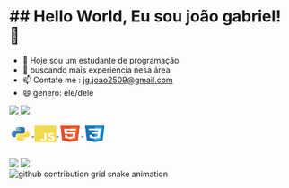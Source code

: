 # ## Hello World, Eu sou joão gabriel! 👋

- 🔭 Hoje sou um estudante de programação
- 🌱 buscando mais experiencia nesa área
- 📫 Contate me : jg.joao2509@gmail.com
- 😄 genero: ele/dele

<!--Stats-->
<div style="display: inline">
   <a href="https://github.com/jgabriel2509">
   <div style="display: inline_block">
      <img height="180em" src="https://github-readme-stats.vercel.app/api?username=jgabriel2509&show_icons=true&include_all_commits=true&count_private=true&bg_color=151515&border_color=00688b&title_color=d7d8c0&text_color=d1c89a&icon_color=5aa2c9"/>
      <img height="180em" src="https://github-readme-stats.vercel.app/api/top-langs/?username=jgabriel2509&layout=compact&langs_count=7&bg_color=151515&border_color=00688b&title_color=d7d8c0&text_color=d5e5e4&icon_color=5aa2c9"/>
   </div>
</div>

<!--languages-->
<div style="display: inline_block"><br>
  <img align="center" alt="jgabriel2509-python" height="30" width="40" src="https://raw.githubusercontent.com/devicons/devicon/master/icons/python/python-original.svg">
  <img align="center" alt="jgabriel2509-js" height="30" width="40" src="https://raw.githubusercontent.com/devicons/devicon/master/icons/javascript/javascript-plain.svg">
  <img align="center" alt="jgabriel2509-html" height="30" width="40" src="https://raw.githubusercontent.com/devicons/devicon/master/icons/html5/html5-original.svg">
  <img align="center" alt="jgabriel2509-css" height="30" width="40" src="https://raw.githubusercontent.com/devicons/devicon/master/icons/css3/css3-original.svg">
</div>

  ##

<!--social media-->
<div> 
  <a href="https://instagram.com/_silvax.07" target="_blank"><img src="https://img.shields.io/badge/-Instagram-%23E4405F?style=for-the-badge&logo=instagram&logoColor=white" target="_blank"></a>
  <a href = "mailto:jgabriel2509@gmail.com"><img src="https://img.shields.io/badge/-Gmail-%23333?style=for-the-badge&logo=gmail&logoColor=white" target="_blank"></a>
</div>

<picture>
  <source media="(prefers-color-scheme: dark)" srcset="https://raw.githubusercontent.com/jgabriel2509/jgabriel2509/output/github-contribution-grid-snake-dark.svg">
  <source media="(prefers-color-scheme: light)" srcset="https://raw.githubusercontent.com/jgabriel2509/jgabriel2509/output/github-contribution-grid-snake.svg">
  <img alt="github contribution grid snake animation" src="https://raw.githubusercontent.com/jgabriel2509/jgabriel2509/output/github-contribution-grid-snake.svg">
</picture>
